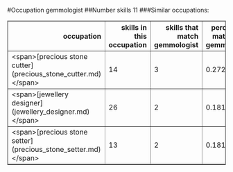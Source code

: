 #Occupation gemmologist
##Number skills 11
###Similar occupations:
<table border="1" class="dataframe">
  <thead>
    <tr style="text-align: right;">
      <th>occupation</th>
      <th>skills in this occupation</th>
      <th>skills that match gemmologist</th>
      <th>percentage match with gemmologist</th>
      <th>skills not in gemmologist</th>
    </tr>
  </thead>
  <tbody>
    <tr>
      <td>&lt;span&gt;[precious stone cutter](precious_stone_cutter.md)&lt;/span&gt;</td>
      <td>14</td>
      <td>3</td>
      <td>0.272727</td>
      <td>11</td>
    </tr>
    <tr>
      <td>&lt;span&gt;[jewellery designer](jewellery_designer.md)&lt;/span&gt;</td>
      <td>26</td>
      <td>2</td>
      <td>0.181818</td>
      <td>24</td>
    </tr>
    <tr>
      <td>&lt;span&gt;[precious stone setter](precious_stone_setter.md)&lt;/span&gt;</td>
      <td>13</td>
      <td>2</td>
      <td>0.181818</td>
      <td>11</td>
    </tr>
  </tbody>
</table>
